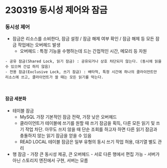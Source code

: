 # 230319 동시성 제어와 잠금

### 동시성 제어

- 잠금은 리소스를 소비한다, 잠금 설정 / 잠금 해제 여부 확인 / 잠금 해제 등 모든 잠금 작업에는 오버헤드 발생
  - 오버헤드 : 특정 기능을 수행하는데 드는 간접적인 시간, 메모리 등 자원

```
- 공유 잠금(Shared Lock, 읽기 잠금) : 공유되거나 상호 차단되지 않는다. (동시에 읽을 수 있으며 간섭 하지 않음)
- 전용 잠금(Exclusive Lock, 쓰기 잠금) : 배타적, 특정 시간에 하나의 클라이언트만 리소스에 쓰고, 클라이언트가 쓸 때는 모든 읽기를 막는다.
```

<br>

#### 잠금 세분화

- 테이블 잠금
  - MySQL 가장 기본적인 잠금 전략, 가장 낮은 오버헤드
  - 클라이언트가 테이블에 쓰기를 원할 때 쓰기 잠금을 획득, 다른 모든 읽기 및 쓰기 작업 차단. 아무도 쓰지 않을 때 단순 조회를 하고자 하면 다른 읽기 잠금과 충돌하지 않는 읽기 잠금을 얻을 수 있음
  - READ LOCAL 테이블 잠금은 일부 유형의 동시 쓰기 작업 허용, 대기열 별도 관리
- 행 잠금 - 가장 큰 동시성 제공, 큰 오버헤드 - 서로 다른 행에서 편집 가능 - 서버가 아닌 스토리지 엔진에서 구현, 서버는 모름
  <br>
